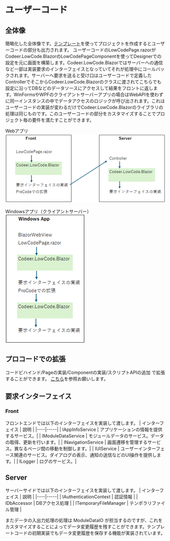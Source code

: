 # ユーザーコード

## 全体像
簡略化した全体像です。[テンプレート](https://marketplace.visualstudio.com/items?itemName=Codeer.LowCodeBlazor)を使ってプロジェクトを作成するとユーザーコードの部分も出力されます。
ユーザーコードのLowCodePage.razorがCodeer.LowCode.BlazorのLowCodePageComponentを使ってDesignerでの設定を元に画面を構築します。Codeer.LowCode.Blazorではサーバーへの通信など一部は実装要求のインターフェイスとなっていてそれが処理中にコールバックされます。サーバーへ要求を送ると受け口はユーザーコードで定義したControllerでそこからCodeer.LowCode.Blazorのクラスに渡されてこちらでも設定に沿ってDBなどのデータソースにアクセスして結果をフロントに返します。WinFormsやWPFのクライアントサーバーアプリの場合はWebAPIを使わずに同一インスタンスの中でデータアクセスのロジックが呼び出されます。これはユーザーコードの実装が変わるだけでCodeer.LowCode.Blazorのライブラリの処理は同じものです。このユーザーコードの部分をカスタマイズすることでプロジェクト毎の要件を満たすことができます。

Webアプリ<br>
![Webアプリ](images/webapp.png)

Windowsアプリ（クライアントサーバー）<br>
![Windowsアプリ](images/winapp.png)

## プロコードでの拡張
コードビハインド/Pageの実装/Componentの実装/スクリプトAPIの追加 で拡張することができます。
[こちら](../overview/procode.md)を参照お願いします。

## 要求インターフェイス
### Front
フロントエンドでは以下のインターフェイスを実装して渡します。
| インターフェイス | 説明 |
|----|-----|
| IAppInfoService  | アプリケーションの情報を提供するサービス。|
| IModuleDataService | モジュールデータのサービス。データの取得、更新を行います。|
| INavigationService | 画面遷移を管理するサービス。異なるページ間の移動を制御します。|
| IUIService | ユーザーインターフェース関連のサービス。ダイアログの表示、通知の送信などのUI操作を提供します。|
| ILogger | ログのサービス。|

## Server
サーバーサイドでは以下のインターフェイスを実装して渡します。
| インターフェイス | 説明 |
|----|-----|
| IAuthenticationContext | 認証情報 |
| IDbAccessor | DBアクセス処理 |
| ITemporaryFileManager | テンポラリファイル管理 |

またデータの入出力処理の処理は ModuleDataIO が担当するのですが、これをカスタマイズすることによってデータ変更履歴を残すことができます。テンプレートコードの初期実装でもデータ変更履歴を保存する機能が実装されています。
